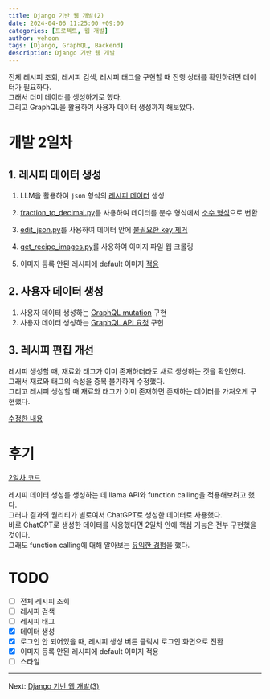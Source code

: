 ```yaml
---
title: Django 기반 웹 개발(2)
date: 2024-04-06 11:25:00 +09:00
categories: [프로젝트, 웹 개발]
author: yehoon
tags: [Django, GraphQL, Backend]
description: Django 기반 웹 개발
---
```


전체 레시피 조회, 레시피 검색, 레시피 태그을 구현할 때 진행 상태를 확인하려면 데이터가 필요하다.  
그래서 더미 데이터를 생성하기로 했다.  
그리고 GraphQL을 활용하여 사용자 데이터 생성까지 해보았다.

# 개발 2일차
## 1. 레시피 데이터 생성
1. LLM을 활용하여 `json` 형식의 [레시피 데이터](https://github.com/yehoon17/recipe_management_system/blob/master/data/recipes_fraction.json) 생성  

2. [fraction_to_decimal.py](https://github.com/yehoon17/recipe_management_system/blob/master/data/fraction_to_decimal.py)를 사용하여 데이터를 분수 형식에서 [소수 형식](https://github.com/yehoon17/recipe_management_system/blob/master/data/recipes.json)으로 변환

3. [edit_json.py](https://github.com/yehoon17/recipe_management_system/blob/master/data/edit_json.py)를 사용하여 데이터 안에 [불필요한 key 제거](https://github.com/yehoon17/recipe_management_system/blob/master/data/updated_recipes.json)

4. [get_recipe_images.py](https://github.com/yehoon17/recipe_management_system/blob/master/data/get_recipe_images.py)를 사용하여 이미지 파일 웹 크롤링

5. 이미지 등록 안된 레시피에 default 이미지 [적용](https://github.com/yehoon17/recipe_management_system/commit/fac4556c41b84bfb2a2bdf69f587470658d59a88)

## 2. 사용자 데이터 생성
1. 사용자 데이터 생성하는 [GraphQL mutation](https://github.com/yehoon17/recipe_management_system/commit/e2035047f55e9ff3f769947a6251fef07e79220f) 구현
2. 사용자 데이터 생성하는 [GraphQL API 요청](https://github.com/yehoon17/recipe_management_system/commit/92651bc5e4372c61c9d5148ba82bce59c96fe2fa) 구현



## 3. 레시피 편집 개선
레시피 생성할 때, 재료와 태그가 이미 존재하더라도 새로 생성하는 것을 확인했다.  
그래서 재료와 태그의 속성을 중복 불가하게 수정했다.  
그리고 레시피 생성할 때 재료와 태그가 이미 존재하면 존재하는 데이터를 가져오게 구현했다.   

[수정한 내용](https://github.com/yehoon17/recipe_management_system/commit/0483f6b6015dd31c90564d0983cd8dfbcc5964f2)
   

# 후기
[2일차 코드](https://github.com/yehoon17/recipe_management_system/tree/e976d63ad7bd29bbef95149306d6c210c56d61f2)

레시피 데이터 생성를 생성하는 데 llama API와 function calling을 적용해보려고 했다.  
그러나 결과의 퀄리티가 별로여서 ChatGPT로 생성한 데이터로 사용했다.   
바로 ChatGPT로 생성한 데이터를 사용했다면 2일차 안에 핵심 기능은 전부 구현했을 것이다.  
그래도 function calling에 대해 알아보는 [유익한 경험](https://github.com/yehoon17/recipe_management_system/blob/llama_api/data_generation/llama_api/api_test.ipynb)을 했다.  



# TODO
 - [ ] 전체 레시피 조회
 - [ ] 레시피 검색
 - [ ] 레시피 태그
 - [x] 데이터 생성
 - [x] 로그인 안 되어있을 때, 레시피 생성 버튼 클릭시 로그인 화면으로 전환
 - [x] 이미지 등록 안된 레시피에 default 이미지 적용
 - [ ] 스타일 

---

Next: [Django 기반 웹 개발(3)](https://yehoon17.github.io/posts/django_web_dev_3/)



